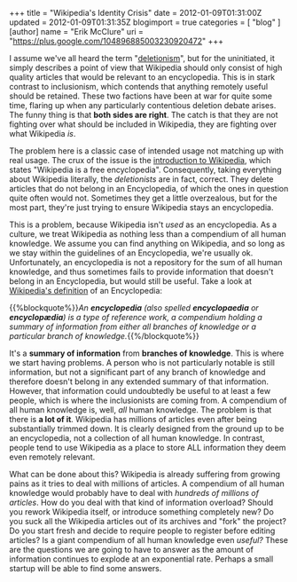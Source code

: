 +++
title = "Wikipedia's Identity Crisis"
date = 2012-01-09T01:31:00Z
updated = 2012-01-09T01:31:35Z
blogimport = true 
categories = [ "blog" ]
[author]
	name = "Erik McClure"
	uri = "https://plus.google.com/104896885003230920472"
+++

I assume we've all heard the term "[deletionism](http://en.wikipedia.org/wiki/Deletionism)", but for the uninitiated, it simply describes a point of view that Wikipedia should only consist of high quality articles that would be relevant to an encyclopedia. This is in stark contrast to inclusionism, which contends that anything remotely useful should be retained. These two factions have been at war for quite some time, flaring up when any particularly contentious deletion debate arises. The funny thing is that **both sides are right**. The catch is that they are not fighting over what should be included in Wikipedia, they are fighting over what Wikipedia *is*. 

The problem here is a classic case of intended usage not matching up with real usage. The crux of the issue is the [introduction to Wikipedia](http://en.wikipedia.org/wiki/Wikipedia:Introduction), which states "Wikipedia is a free encyclopedia". Consequently, taking everything about Wikipedia literally, the *deletionists* are in fact, correct. They delete articles that do not belong in an Encyclopedia, of which the ones in question quite often would not. Sometimes they get a little overzealous, but for the most part, they're just trying to ensure Wikipedia stays an encyclopedia. 

This is a problem, because Wikipedia isn't *used* as an encyclopedia. As a culture, we treat Wikipedia as nothing less than a compendium of all human knowledge. We assume you can find anything on Wikipedia, and so long as we stay within the guidelines of an Encyclopedia, we're usually ok. Unfortunately, an encyclopedia is not a repository for the sum of all human knowledge, and thus sometimes fails to provide information that doesn't belong in an Encyclopedia, but would still be useful. Take a look at [ Wikipedia's definition](http://en.wikipedia.org/wiki/Encyclopedia) of an Encyclopedia:  

{{%blockquote%}}*An **encyclopedia** (also spelled **encyclopaedia** or **encyclopædia**) is a type of reference work, a compendium holding a summary of information from either all branches of knowledge or a particular branch of knowledge.*{{%/blockquote%}} 

It's a **summary of information** from **branches of knowledge**. This is where we start having problems. A person who is not particularly notable is still information, but not a significant part of any branch of knowledge and therefore doesn't belong in any extended summary of that information. However, that information could undoubtedly be useful to at least a few people, which is where the inclusionists are coming from. A compendium of all human knowledge is, well, *all* human knowledge. The problem is that there is **a lot of it**. Wikipedia has millions of articles even after being substantially trimmed down. It is clearly designed from the ground up to be an encyclopedia, not a collection of all human knowledge. In contrast, people tend to use Wikipedia as a place to store ALL information they deem even remotely relevant. 

What can be done about this? Wikipedia is already suffering from growing pains as it tries to deal with millions of articles. A compendium of all human knowledge would probably have to deal with *hundreds of millions of articles*. How do you deal with that kind of information overload? Should you rework Wikipedia itself, or introduce something completely new? Do you suck all the Wikipedia articles out of its archives and "fork" the project? Do you start fresh and decide to require people to register before editing articles? Is a giant compendium of all human knowledge even *useful?* These are the questions we are going to have to answer as the amount of information continues to explode at an exponential rate. Perhaps a small startup will be able to find some answers.
